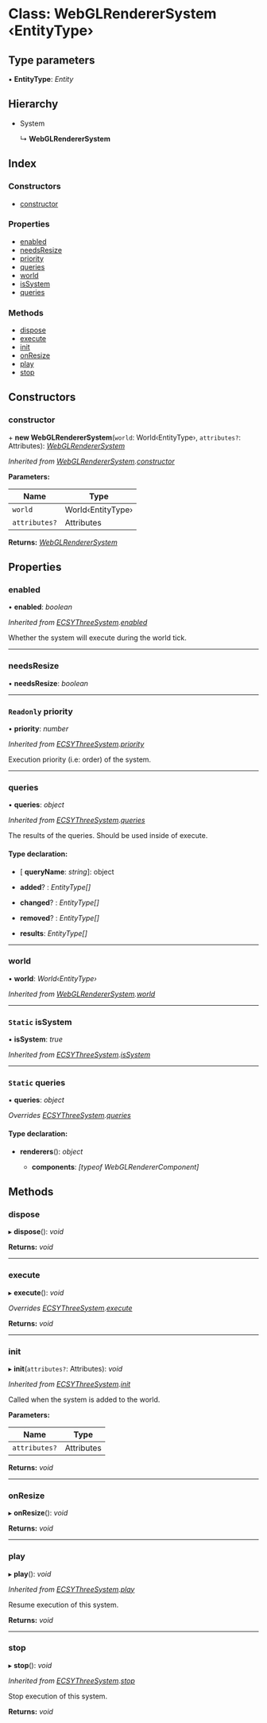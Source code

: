 
# Class: WebGLRendererSystem ‹**EntityType**›

## Type parameters

▪ **EntityType**: *Entity*

## Hierarchy

* System

  ↳ **WebGLRendererSystem**

## Index

### Constructors

* [constructor](webglrenderersystem.md#constructor)

### Properties

* [enabled](webglrenderersystem.md#enabled)
* [needsResize](webglrenderersystem.md#needsresize)
* [priority](webglrenderersystem.md#readonly-priority)
* [queries](webglrenderersystem.md#queries)
* [world](webglrenderersystem.md#world)
* [isSystem](webglrenderersystem.md#static-issystem)
* [queries](webglrenderersystem.md#static-queries)

### Methods

* [dispose](webglrenderersystem.md#dispose)
* [execute](webglrenderersystem.md#execute)
* [init](webglrenderersystem.md#init)
* [onResize](webglrenderersystem.md#onresize)
* [play](webglrenderersystem.md#play)
* [stop](webglrenderersystem.md#stop)

## Constructors

###  constructor

\+ **new WebGLRendererSystem**(`world`: World‹EntityType›, `attributes?`: Attributes): *[WebGLRendererSystem](webglrenderersystem.md)*

*Inherited from [WebGLRendererSystem](webglrenderersystem.md).[constructor](webglrenderersystem.md#constructor)*

**Parameters:**

Name | Type |
------ | ------ |
`world` | World‹EntityType› |
`attributes?` | Attributes |

**Returns:** *[WebGLRendererSystem](webglrenderersystem.md)*

## Properties

###  enabled

• **enabled**: *boolean*

*Inherited from [ECSYThreeSystem](ecsythreesystem.md).[enabled](ecsythreesystem.md#enabled)*

Whether the system will execute during the world tick.

___

###  needsResize

• **needsResize**: *boolean*

___

### `Readonly` priority

• **priority**: *number*

*Inherited from [ECSYThreeSystem](ecsythreesystem.md).[priority](ecsythreesystem.md#readonly-priority)*

Execution priority (i.e: order) of the system.

___

###  queries

• **queries**: *object*

*Inherited from [ECSYThreeSystem](ecsythreesystem.md).[queries](ecsythreesystem.md#static-queries)*

The results of the queries.
Should be used inside of execute.

#### Type declaration:

* \[ **queryName**: *string*\]: object

* **added**? : *EntityType[]*

* **changed**? : *EntityType[]*

* **removed**? : *EntityType[]*

* **results**: *EntityType[]*

___

###  world

• **world**: *World‹EntityType›*

*Inherited from [WebGLRendererSystem](webglrenderersystem.md).[world](webglrenderersystem.md#world)*

___

### `Static` isSystem

▪ **isSystem**: *true*

*Inherited from [ECSYThreeSystem](ecsythreesystem.md).[isSystem](ecsythreesystem.md#static-issystem)*

___

### `Static` queries

▪ **queries**: *object*

*Overrides [ECSYThreeSystem](ecsythreesystem.md).[queries](ecsythreesystem.md#static-queries)*

#### Type declaration:

* **renderers**(): *object*

  * **components**: *[typeof WebGLRendererComponent]*

## Methods

###  dispose

▸ **dispose**(): *void*

**Returns:** *void*

___

###  execute

▸ **execute**(): *void*

*Overrides [ECSYThreeSystem](ecsythreesystem.md).[execute](ecsythreesystem.md#abstract-execute)*

**Returns:** *void*

___

###  init

▸ **init**(`attributes?`: Attributes): *void*

*Inherited from [ECSYThreeSystem](ecsythreesystem.md).[init](ecsythreesystem.md#init)*

Called when the system is added to the world.

**Parameters:**

Name | Type |
------ | ------ |
`attributes?` | Attributes |

**Returns:** *void*

___

###  onResize

▸ **onResize**(): *void*

**Returns:** *void*

___

###  play

▸ **play**(): *void*

*Inherited from [ECSYThreeSystem](ecsythreesystem.md).[play](ecsythreesystem.md#play)*

Resume execution of this system.

**Returns:** *void*

___

###  stop

▸ **stop**(): *void*

*Inherited from [ECSYThreeSystem](ecsythreesystem.md).[stop](ecsythreesystem.md#stop)*

Stop execution of this system.

**Returns:** *void*
